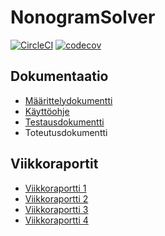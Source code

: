 # NonogramSolver
[![CircleCI](https://circleci.com/gh/lchz/NonogramSolver.svg?style=svg)](https://circleci.com/gh/lchz/NonogramSolver)
[![codecov](https://codecov.io/gh/lchz/NonogramSolver/branch/master/graph/badge.svg)](https://codecov.io/gh/lchz/NonogramSolver)

## Dokumentaatio

- [Määrittelydokumentti](https://github.com/lchz/NonogramSolver/blob/master/documentation/Maarittelydokumentti.md)
- [Käyttöohje](https://github.com/lchz/NonogramSolver/blob/master/documentation/kaytto-ohje.md)
- [Testausdokumentti](https://github.com/lchz/NonogramSolver/blob/master/documentation/testausdokumentti.md)
- Toteutusdokumentti

## Viikkoraportit
- [Viikkoraportti 1](https://github.com/lchz/NonogramSolver/blob/master/documentation/Viikkoraportit/viikko-1.md)
- [Viikkoraportti 2](https://github.com/lchz/NonogramSolver/blob/master/documentation/Viikkoraportit/viikko-2.md)
- [Viikkoraportti 3](https://github.com/lchz/NonogramSolver/blob/master/documentation/Viikkoraportit/viikko-3.md)
- [Viikkoraportti 4](https://github.com/lchz/NonogramSolver/blob/master/documentation/Viikkoraportit/viikko-4.md)
